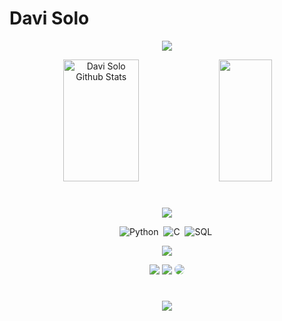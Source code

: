 # Davi Solo
<p align="center">
<a href="https://git.io/typing-svg"><img src="https://readme-typing-svg.herokuapp.com?font=Josefin+Sans&weight=500&size=20&duration=4000&pause=400&color=72CF4EFF&width=435&lines=Sejam+bem+vindos+ao+meu+perfil.;Eu+sou+Davi+Solo+;Programador+em+Python,+C+e+SQL.;Sempre+em+constante+evolução.;&font=Jose%20Code&center=true&width=380&height=50"/></a>


<div align="center">  
  <img width="49%" height="195px" src="https://github-readme-stats.vercel.app/api?username=DaviSolo7&show_icons=true&count_private=true&hide_border=true&title_color=72CF4EFF&icon_color=FF8C37DF&text_color=74D24F7B&bg_color=0d1117" alt="Davi Solo Github Stats" /> 
  <img width="41%" height="195px" src="https://github-readme-stats.vercel.app/api/top-langs/?username=Davisolo7&layout=compact&hide_border=true&title_color=72CF4EFF&text_color=c9d1d9&bg_color=0d1117" />

#

<a href="https://git.io/typing-svg"><img src="https://readme-typing-svg.herokuapp.com?font=Josefin+Sans&size=25&duration=100&color=72CF4EFF&repeat=false&width=435&lines=Skills&font=Fira%20Code&center=true&width=380&height=50"/></a>
 
![Python](https://img.shields.io/badge/Python-FFD43B?style=transparent&logo=python&logoColor=blue)&nbsp;
![C](https://img.shields.io/badge/C-00599C?style=transparent&logo=c&logoColor=white)&nbsp;
![SQL](https://img.shields.io/badge/MySQL-005C84?style=pink&logo=mysql&logoColor=white)&nbsp;

<a href="https://git.io/typing-svg"><img src="https://readme-typing-svg.herokuapp.com?font=Josefin+Sans&size=25&duration=100&color=72CF4EFF&repeat=false&width=435&lines=Social&font=Fira%20Code&center=true&width=380&height=50"/></a>
  
<div align="center"> 
 <a href="https://www.instagram.com/davisolo.py" target="_blank"><img src="https://img.shields.io/badge/-Instagram-%23E4405F?style=black&logo=instagram&logoColor=white" target="_blank"></a>
<a href = "mailto:davidevbusiness@gmail.com"> <img src="https://img.shields.io/badge/-Gmail-%23333?style=pinkge&logo=gmail&logoColor=red" target="_blank"></a>
<a href="https://www.linkedin.com/in/davi-solo-5a8861230/" target="_blank"><img src="https://img.shields.io/badge/-LinkedIn-%230077B5?style=red&logo=linkedin&logoColor=white" style="border-radius: 30px" target="_blank"></a> 
 </div>
  
  #
  
  <a href="https://git.io/typing-svg"><img src="https://readme-typing-svg.herokuapp.com?font=Philosopher&size=13&color=72CF4EFF&duration=4000&pause=4000&width=435&lines=Fiel+%C3%A9+Deus&aligned&font=Fira%20Code&center=true&width=380&height=50"/></a>
